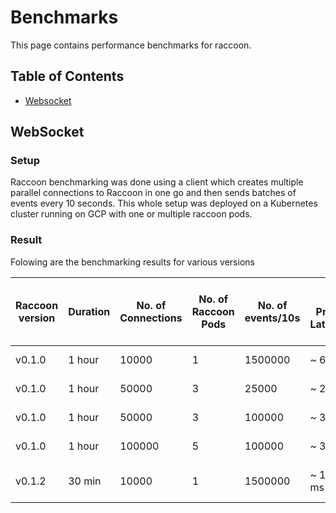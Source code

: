 # Benchmarks

This page contains performance benchmarks for raccoon.

## Table of Contents

* [Websocket](benchmarks.md#websocket)

## WebSocket

### Setup

Raccoon benchmarking was done using a client which creates multiple parallel connections to Raccoon in one go and then sends batches of events every 10 seconds.
This whole setup was deployed on a Kubernetes cluster running on GCP with one or multiple raccoon pods.

### Result

Folowing are the benchmarking results for various versions

| Raccoon version | Duration  | No. of Connections | No. of Raccoon Pods | No. of events/10s | Server Processing Latency(P95) | Server Processing Latency(Upper) | Workers Latency (mean p95)| Workers Latency (max upper) | Memory Used per pod |   CPU Cores Used per pod   |
|-----------------|-----------|--------------------|---------------------|-------------------|--------------------------------|----------------------------------|---------------------------|-----------------------------|---------------------|----------------------------|
| v0.1.0          | 1 hour    |       10000        |         1           |       1500000     |           ~ 6 - 22 ms          |           ~ 3 - 913 ms           |        ~ 1.7 - 7 ms       |       ~ 2 - 140 ms          |    ~ 711 - 870 MB   |           ~ 2.2            |
| v0.1.0          | 1 hour    |       50000        |         3           |       25000       |           ~ 20 - 30 ms         |              ~ 3 s               |        ~ 35 - 50 ms       |       ~ 35 - 45 ms          |    ~ 1.0- 1.5 GB    |         ~ 0.3 - 0.6        |
| v0.1.0          | 1 hour    |       50000        |         3           |       100000      |           ~ 3 - 5 ms           |              ~ 2.5 s             |        ~ 20-  30 ms       |       ~ 20 - 30 ms          |     400 - 500 MB    |            ~ 0.7           |
| v0.1.0          | 1 hour    |       100000       |         5           |       100000      |           ~ 3 - 9 ms           |              ~ 2.5 s             |        ~ 20-  30 ms       |       ~ 20 - 30 ms          |     ~ 1.7 - 2GB     |             ~ 1            |
| v0.1.2          | 30 min    |       10000        |         1           |       1500000     |           ~ 1 - 7.13k ms       |           ~ 1 - 7.13k ms         |      ~ 0.8 - 9.25 ms      |       ~ 2 - 224 ms          |     ~ 960MB -1.2GB  |          ~ ~ 2.57          |
